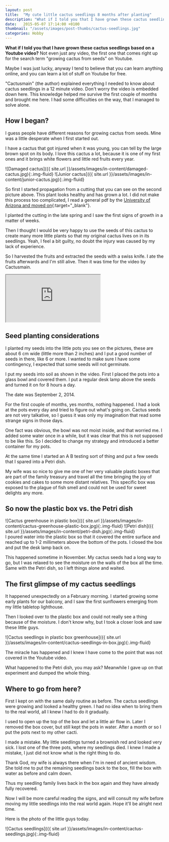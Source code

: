 ```yaml
---
layout: post
title:  "My cute little cactus seedlings 8 months after planting"
description: "What if I told you that I have grown these cactus seedlings based on a Youtube video? 8 months later I'm proud and a bit wiser."
date:   2015-05-07 17:14:00 +0100
thumbnail: "/assets/images/post-thumbs/cactus-seedlings.jpg"
categories: Hobby
---
```

**What if I told you that I have grown these cactus seedlings based on a Youtube video?** Not even just any video, the first one that comes right up for the search term "growing cactus from seeds" on Youtube.

Maybe I was just lucky, anyway I tend to believe that you can learn anything  online, and you can learn a lot of stuff on Youtube for free.

"Cactusmain" (the author) explained everything I needed to know about cactus seedlings in a 12 minute video. Don't worry the video is embedded down here. This knowledge helped me survive the first couple of months and brought me here. I had some difficulties on the way, that I managed to solve alone.

## How I began?

I guess people have different reasons for growing cactus from seeds. Mine was a little desperate when I first started out.

I have a cactus that got injured when it was young, you can tell by the large brown spot on its body. I love this cactus a lot, because it is one of my first ones and it brings white flowers and little red fruits every year.


![Damaged cactus]({{ site.url }}/assets/images/in-content/damaged-cactus.jpg){:.img-fluid}
![Junior cactus]({{ site.url }}/assets/images/in-content/junior-cactus.jpg){:.img-fluid} 

 							 						
So first I started propagation from a cutting that you can see on the second picture above. This plant looks healthy and has grown a lot. I did not make this process too complicated, I read a general pdf by the [University of Arizona and moved on](https://extension.arizona.edu/sites/extension.arizona.edu/files/pubs/az1483.pdf){:target="_blank"}.

I planted the cutting in the late spring and I saw the first signs of growth in a matter of weeks.

Then I thought I would be very happy to use the seeds of this cactus to create many more little plants so that my original cactus lives on in its seedlings. Yeah, I feel a bit guilty, no doubt the injury was caused by my lack of experience.

So I harvested the fruits and extracted the seeds with a swiss knife. I ate the fruits afterwards and I'm still alive. Then it was time for the video by Cactusmain.

<div class="embed-responsive embed-responsive-16by9">
    <iframe class="embed-responsive-item" src="https://www.youtube.com/embed/4m7JMH6uzyg" allowfullscreen></iframe>
</div>
 
## Seed planting considerations

I planted my seeds into the little pots you see on the pictures, these are about 6 cm wide (little more than 2 inches) and I put a good number of seeds in there, like 6 or more. I wanted to make sure I have some contingency, I expected that some seeds will not germinate.

I put my seeds into soil as shown in the video. First I placed the pots into a glass bowl and covered them. I put a regular desk lamp above the seeds and turned it on for 8 hours a day.

The date was September 2, 2014.

For the first couple of months, yes months, nothing happened. I had a look at the pots every day and tried to figure out what's going on. Cactus seeds are not very talkative, so I guess it was only my imagination that read some strange signs in those days.

One fact was obvious, the bowl was not moist inside, and that worried me. I added some water once in a while, but it was clear that this is not supposed to be like this. So I decided to change my strategy and introduced a better container for my pots.

At the same time I started an A B testing sort of thing and put a few seeds that I spared into a Petri dish.

My wife was so nice to give me one of her very valuable plastic boxes that are part of the family treasury and travel all the time bringing the joy of cookies and cakes to some more distant relatives. This specific box was exposed to the plague of fish smell and could not be used for sweet delights any more.

## So now the plastic box vs. the Petri dish

![Cactus greenhouse in plastic box]({{ site.url }}/assets/images/in-content/cactus-greenhouse-plastic-box.jpg){:.img-fluid} 
![Petri dish]({{ site.url }}/assets/images/in-content/petri-dish.jpg){:.img-fluid}  					 
I poured water into the plastic box so that it covered the entire surface and reached up to 1-2 millimeters above the bottom of the pots. I closed the box and put the desk lamp back on.

This happened sometime in November. My cactus seeds had a long way to go, but I was relaxed to see the moisture on the walls of the box all the time. Same with the Petri dish, so I left things alone and waited.

## The first glimpse of my cactus seedlings

It happened unexpectedly on a February morning. I started growing some early plants for our balcony, and I saw the first sunflowers emerging from my little tabletop lighthouse.

Then I looked over to the plastic box and could not really see a thing because of the moisture. I don't know why, but I took a closer look and saw these little guys.

![Cactus seedlings in plastic box greenhouse]({{ site.url }}/assets/images/in-content/cactus-seedlings-in-box.jpg){:.img-fluid} 

The miracle has happened and I knew I have come to the point that was not covered in the Youtube video.

What happened to the Petri dish, you may ask? Meanwhile I gave up on that experiment and dumped the whole thing.

## Where to go from here?

First I kept on with the same daily routine as before. The cactus seedlings were growing and looked a healthy green. I had no idea when to bring them to the real world, all I knew I had to do it gradually.

I used to open up the top of the box and let a little air flow in. Later I removed the box cover, but still kept the pots in water. After a month or so I put the pots next to my other cacti.

I made a mistake. My little seedlings turned a brownish red and looked very sick. I lost one of the three pots, where my seedlings died. I knew I made a mistake, I just did not know what is the right thing to do.

Thank God, my wife is always there when I'm in need of ancient wisdom. She told me to put the remaining seedlings back to the box, fill the box with water as before and calm down.

Thus my seedling family lives back in the box again and they have already fully recovered.

Now I will be more careful reading the signs, and will consult my wife before moving my little seedlings into the real world again. Hope it'll be alright next time.

Here is the photo of the little guys today.

![Cactus seedlings]({{ site.url }}/assets/images/in-content/cactus-seedlings.jpg){:.img-fluid}
 

 
